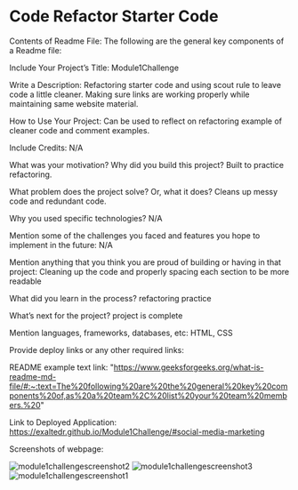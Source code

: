 # Code Refactor Starter Code
Contents of Readme File:
The following are the general key components of a Readme file:

Include Your Project’s Title: Module1Challenge

Write a Description: Refactoring starter code and using scout rule to leave code a little cleaner. Making sure links are working properly while maintaining same website material.

How to Use Your Project: Can be used to reflect on refactoring example of cleaner code and comment examples.

Include Credits: N/A

What was your motivation? Why did you build this project? Built to practice refactoring.

What problem does the project solve? Or, what it does? Cleans up messy code and redundant code.

Why you used specific technologies? N/A

Mention some of the challenges you faced and features you hope to implement in the future: N/A

Mention anything that you think you are proud of building or having in that project: Cleaning up the code and properly spacing each section to be more readable

What did you learn in the process? refactoring practice

What’s next for the project? project is complete

Mention languages, frameworks, databases, etc: HTML, CSS

Provide deploy links or any other required links:

README example text link: "https://www.geeksforgeeks.org/what-is-readme-md-file/#:~:text=The%20following%20are%20the%20general%20key%20components%20of,as%20a%20team%2C%20list%20your%20team%20members.%20"

Link to Deployed Application: https://exaltedr.github.io/Module1Challenge/#social-media-marketing

Screenshots of webpage:

![module1challengescreenshot2](https://user-images.githubusercontent.com/109990032/192907813-6c76dbda-a78a-4ce3-adc5-8591265d9d0d.PNG)
![module1challengescreenshot3](https://user-images.githubusercontent.com/109990032/192907814-e2b918ff-1c08-4c5b-9614-20fcb1293c09.PNG)
![module1challengescreenshot1](https://user-images.githubusercontent.com/109990032/192907815-04db24d4-bf56-4cd8-873f-82a0f9af24e7.PNG)
